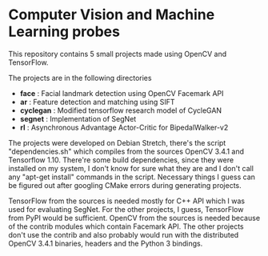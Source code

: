 # Computer Vision and Machine Learning probes

This repository contains 5 small projects made using OpenCV and TensorFlow.

The projects are in the following directories
 - **face** : Facial landmark detection using OpenCV Facemark API
 - **ar** : Feature detection and matching using SIFT
 - **cyclegan** : Modified tensorflow research model of CycleGAN
 - **segnet** : Implementation of SegNet
 - **rl** : Asynchronous Advantage Actor-Critic for BipedalWalker-v2

The projects were developed on Debian Stretch, there's the script "dependencies.sh" which compiles from the sources OpenCV 3.4.1 and Tensorflow 1.10. There're some build dependencies, since they were installed on my system, I don't know for sure what they are and I don't call any "apt-get install" commands in the script. Necessary things I guess can be figured out after googling CMake errors during generating projects.

TensorFlow from the sources is needed mostly for C++ API which I was used for evaluating SegNet. For the other projects, I guess, TensorFlow from PyPI would be sufficient. OpenCV from the sources is needed because of the contrib modules which contain Facemark API. The other projects don't use the contrib and also probably would run with the distributed OpenCV 3.4.1 binaries, headers and the Python 3 bindings.


